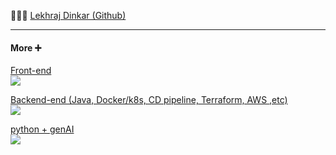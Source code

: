 👩🏻‍💻 <a href="https://github.com/lekhrajdinkar" target="_blank">Lekhraj Dinkar (Github)</a>


---

#### More ➕
<a href="https://front-end-docs.netlify.app/01_ng/000_ng_evolution-2025/" target="_blank">Front-end </a><br>
<img src="https://skillicons.dev/icons?i=angular,ts,css,html,js,redux,rxjs,npm,nodejs" />

<a href="https://lekhrajdinkar-backend.onrender.com" target="_blank">Backend-end (Java, Docker/k8s, CD pipeline, Terraform, AWS ,etc)</a><br>
<img src="https://skillicons.dev/icons?i=java,aws,terraform,docker,kubernetes,git,github,linux,bash" />

<a href="https://lekhrajdinkar.netlify.app/" target="_blank">python + genAI</a><br>
<img src="https://skillicons.dev/icons?i=python,genai,chatgpt" />